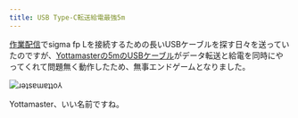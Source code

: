 ```yaml
---
title: USB Type-C転送給電最強5m
---
```

[作業配信](https://www.youtube.com/c/r7kamura)でsigma fp Lを接続するための長いUSBケーブルを探す日々を送っていたのですが、[Yottamasterの5mのUSBケーブル](https://www.amazon.co.jp/dp/B09Y1BY75P)がデータ転送と給電を同時にやってくれて問題無く動作したため、無事エンドゲームとなりました。

![](https://lh3.googleusercontent.com/TANsMKtbzZ6OUBb-j4feJQryOd027ir2TGI3bqMDNqj2nDtL-sy3bReNoZMug8Jtsa0r0OGyzvm7e8oPSYkcrcnbwoA5rDNu6fNH49zDKPqDdn5qb9HIuGKZIBVTYbMkMR-xTIaYR4d0UdxDzajTB5EOP0UWbbEVPUmHK_TzBMiQu1o27Bt7MnamcsHC2w "ɹǝʇsɐɯɐʇʇo⅄")

Yottamaster、いい名前ですね。
